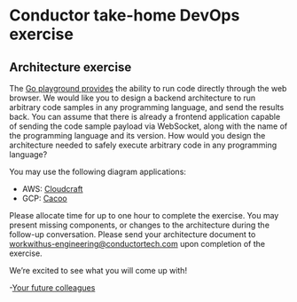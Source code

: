 # Conductor take-home DevOps exercise
## Architecture exercise
The [Go playground provides](https://play.golang.org) the ability to run code directly through the web browser. We would like you to design a backend architecture to run arbitrary code samples in any programming language, and send the results back. You can assume that there is already a frontend application capable of sending the code sample payload via WebSocket, along with the name of the programming language and its version. How would you design the architecture needed to safely execute arbitrary code in any programming language?

You may use the following diagram applications:
- AWS: [Cloudcraft](https://cloudcraft.co)
- GCP: [Cacoo](https://cacoo.com/templates/gcp-diagram-software)

Please allocate time for up to one hour to complete the exercise. You may present missing components, or changes to the architecture during the follow-up conversation. Please send your architecture document to <workwithus-engineering@conductortech.com> upon completion of the exercise.

We’re excited to see what you will come up with!

-[Your future colleagues](https://www.conductortech.com/about-us)
